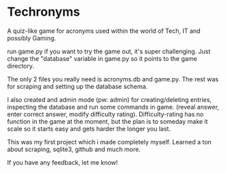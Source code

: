 # Techronyms

A quiz-like game for acronyms used within the world of Tech, IT and possibly Gaming.

run game.py if you want to try the game out, it's super challenging. Just change the "database" variable in game.py so it points to the game directory.

The only 2 files you really need is acronyms.db and game.py. The rest was for scraping and setting up the database schema.

I also created and admin mode (pw: admin) for creating/deleting entries, inspecting the database and run some commands in game.
(reveal answer, enter correct answer, modify difficulty rating). Difficulty-rating has no function in the game at the moment, but the plan is to someday make it scale so it starts easy and gets harder the longer you last.

This was my first project which i made completely myself. Learned a ton about scraping, sqlite3, github and much more.

If you have any feedback, let me know!  

